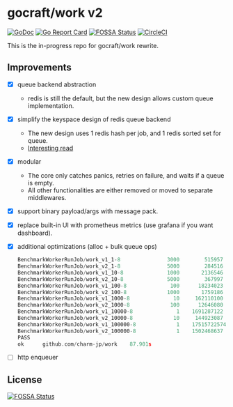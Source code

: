 # gocraft/work v2

[![GoDoc](https://godoc.org/github.com/charm-jp/work?status.png)](https://godoc.org/github.com/charm-jp/work)
[![Go Report Card](https://goreportcard.com/badge/github.com/charm-jp/work)](https://goreportcard.com/report/github.com/charm-jp/work)
[![FOSSA Status](https://app.fossa.io/api/projects/git%2Bgithub.com%2Fcharm-jp%2Fwork.svg?type=shield)](https://app.fossa.io/projects/git%2Bgithub.com%2Fcharm-jp%2Fwork?ref=badge_shield)
[![CircleCI](https://circleci.com/gh/charm-jp/work.svg?style=svg)](https://circleci.com/gh/charm-jp/work)


This is the in-progress repo for gocraft/work rewrite.

## Improvements

- [x] queue backend abstraction
    - redis is still the default, but the new design allows custom queue implementation.
- [x] simplify the keyspace design of redis queue backend
    - The new design uses 1 redis hash per job, and 1 redis sorted set for queue.
    - [Interesting read](https://kirshatrov.com/2018/07/20/redis-job-queue/)
- [x] modular
    - The core only catches panics, retries on failure, and waits if a queue is empty.
    - All other functionalities are either removed or moved to separate middlewares.
- [x] support binary payload/args with message pack.
- [x] replace built-in UI with prometheus metrics (use grafana if you want dashboard).
- [x] additional optimizations (alloc + bulk queue ops)
    ```go
    BenchmarkWorkerRunJob/work_v1_1-8         	    3000	    515957 ns/op
    BenchmarkWorkerRunJob/work_v2_1-8         	    5000	    284516 ns/op
    BenchmarkWorkerRunJob/work_v1_10-8        	    1000	   2136546 ns/op
    BenchmarkWorkerRunJob/work_v2_10-8        	    5000	    367997 ns/op
    BenchmarkWorkerRunJob/work_v1_100-8       	     100	  18234023 ns/op
    BenchmarkWorkerRunJob/work_v2_100-8       	    1000	   1759186 ns/op
    BenchmarkWorkerRunJob/work_v1_1000-8      	      10	 162110100 ns/op
    BenchmarkWorkerRunJob/work_v2_1000-8      	     100	  12646080 ns/op
    BenchmarkWorkerRunJob/work_v1_10000-8     	       1	1691287122 ns/op
    BenchmarkWorkerRunJob/work_v2_10000-8     	      10	 144923087 ns/op
    BenchmarkWorkerRunJob/work_v1_100000-8    	       1	17515722574 ns/op
    BenchmarkWorkerRunJob/work_v2_100000-8    	       1	1502468637 ns/op
    PASS
    ok  	github.com/charm-jp/work	87.901s
    ```
- [ ] http enqueuer


## License
[![FOSSA Status](https://app.fossa.io/api/projects/git%2Bgithub.com%2Fcharm-jp%2Fwork.svg?type=large)](https://app.fossa.io/projects/git%2Bgithub.com%2Fcharm-jp%2Fwork?ref=badge_large)
